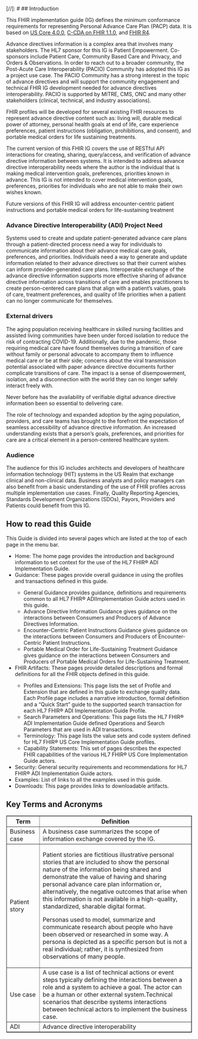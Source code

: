 [//]: #  ## Introduction

<p>
This FHIR implementation guide (IG) defines the minimum conformance requirements for representing Personal Advance Care Plan (PACP) data. It is based on <a href="http://hl7.org/fhir/us/core/STU4/">US Core 4.0.0</a>, <a href="http://hl7.org/fhir/us/ccda/STU1.1/index.html">C-CDA on FHIR 1.1.0</a>, and <a href="http://hl7.org/fhir/R4/">FHIR R4</a>.
</p>

<p>
Advance directives information is a complex area that involves many stakeholders. The HL7 sponsor for this IG is Patient Empowerment. Co-sponsors include Patient Care, Community Based Care and Privacy, and Orders & Observations. In order to reach out to a broader community, the Post-Acute Care Interoperability (PACIO) Community has adopted this IG as a project use case. The PACIO Community has a strong interest in the topic of advance directives and will support the community engagement and technical FHIR IG development needed for advance directives interoperability. PACIO is supported by MITRE, CMS, ONC and many other stakeholders (clinical, technical, and industry associations).
</p>

<p>
FHIR profiles will be developed for several existing FHIR resources to represent advance directive content such as: living will, durable medical power of attorney, personal health goals at end of life, care experience preferences, patient instructions (obligation, prohibitions, and consent), and portable medical orders for life sustaining treatments.
</p>
<p>
The current version of this FHIR IG covers the use of RESTful API interactions for creating, sharing, query/access, and verification of advance directive information between systems. It is intended to address advance directive interoperability needs where the author is the individual that is making medical intervention goals, preferences, priorities known in advance. This IG is not intended to cover medical intervention goals, preferences, priorities for individuals who are not able to make their own wishes known.
</p>
<p>
Future versions of this FHIR IG will address encounter-centric patient instructions and portable medical orders for life-sustaining treatment
</p>

### Advance Directive Interoperability (ADI) Project Need
<p>
Systems used to create and update patient-generated advance care plans through a patient-directed process need a way for individuals to communicate information about their advance medical care goals, preferences, and priorities. Individuals need a way to generate and update information related to their advance directives so that their current wishes can inform provider-generated care plans. Interoperable exchange of the advance directive information supports more effective sharing of advance directive information across transitions of care and enables practitioners to create person-centered care plans that align with a patient’s values, goals of care, treatment preferences, and quality of life priorities when a patient can no longer communicate for themselves.
</p>

### External drivers
<p>
The aging population receiving healthcare in skilled nursing facilities and assisted living communities have been under forced isolation to reduce the risk of contracting COVID-19. Additionally, due to the pandemic, those requiring medical care have found themselves during a transition of care without family or personal advocate to accompany them to influence medical care or be at their side; concerns about the viral transmission potential associated with paper advance directive documents further complicate transitions of care. The impact is a sense of disempowerment, isolation, and a disconnection with the world they can no longer safely interact freely with.
</p>
<p>
Never before has the availability of verifiable digital advance directive information been so essential to delivering care.
</p>
<p>
The role of technology and expanded adoption by the aging population, providers, and care teams has brought to the forefront the expectation of seamless accessibility of advance directive information. An increased understanding exists that a person’s goals, preferences, and priorities for care are a critical element in a person-centered healthcare system.
</p>

###	Audience
<p>
The audience for this IG includes architects and developers of healthcare information technology (HIT) systems in the US Realm that exchange clinical and non-clinical data. Business analysts and policy managers can also benefit from a basic understanding of the use of  FHIR profiles across multiple implementation use cases. Finally, Quality Reporting Agencies, Standards Development Organizations (SDOs), Payors, Providers and Patients could benefit from this IG. 
</p>

## How to read this Guide
This Guide is divided into several pages which are listed at the top of each page in the menu bar.
<ul>
    <li>Home: The home page provides the introduction and background information to set context for the use of the HL7 FHIR® ADI Implementation Guide.</li>
    <li>Guidance: These pages provide overall guidance in using the profiles and transactions defined in this guide.</li>
    <ul>
        <li>General Guidance provides guidance, definitions and requirements common to all HL7 FHIR® ADIImplementation Guide actors used in this guide.</li>
        <li>Advance Directive Information Guidance gives guidance on the interactions between Consumers and Producers of Advance Directives Information.</li>
        <li>Encounter-Centric Patient Instructions Guidance gives guidance on the interactions between Consumers and Producers of Encounter-Centric Patient Instructions.</li>
        <li>Portable Medical Order for Life-Sustaining Treatment Guidance gives guidance on the interactions between Consumers and Producers of Portable Medical Orders for Life-Sustaining Treatment.</li>
    </ul>
    <li>FHIR Artifacts: These pages provide detailed descriptions and formal definitions for all the FHIR objects defined in this guide.</li>
    <ul>
        <li>Profiles and Extensions: This page lists the set of Profile and Extension that are defined in this guide to exchange quality data. Each Profile page includes a narrative introduction, formal definition and a “Quick Start” guide to the supported search transaction for each HL7 FHIR® ADI Implementation Guide Profile.</li>
        <li>Search Parameters and Operations: This page lists the HL7 FHIR® ADI Implementation Guide defined Operations and Search Parameters that are used in ADI transactions.</li>
        <li>Terminology: This page lists the value sets and code system defined for HL7 FHIR® US Core Implementation Guide profiles.</li>
        <li>Capability Statements: This set of pages describes the expected FHIR capabilities of the various HL7 FHIR® US Core Implementation Guide actors.</li>
    </ul>
    <li>Security: General security requirements and recommendations for HL7 FHIR® ADI Implementation Guide actors.</li>
    <li>Examples: List of links to all the examples used in this guide.</li>
    <li>Downloads: This page provides links to downloadable artifacts.</li>
</ul>

## Key Terms and Acronyms 

<table border="1">
    <tr>
        <th><b>Term</b></th>
        <th><b>Definition</b></th>
    </tr>
    <tr>
        <td>Business case</td>
        <td>A business case summarizes the scope of information exchange covered by the IG.</td>
    </tr>
    <tr>
        <td>Patient story</td>
        <td><p>Patient stories are fictitious illustrative personal stories that are included to show the personal nature of the information being shared and demonstrate the value of having and sharing personal advance care plan information or, alternatively, the negative outcomes that arise when this information is not available in a high-quality, standardized, sharable digital format.</p>
        <p>Personas used to model, summarize and communicate research about people who have been observed or researched in some way. A persona is depicted as a specific person but is not a real individual; rather, it is synthesized from observations of many people.</p></td>
    </tr>
    <tr>
        <td>Use case</td>
        <td>A use case is a list of technical actions or event steps typically defining the interactions between a role and a system to achieve a goal. The actor can be a human or other external system.Technical scenarios that describe systems interactions between technical actors to implement the business case.</td>
    </tr>
    <tr>
        <td>ADI</td>
        <td>Advance directive interoperability</td>
    </tr>
</table>
